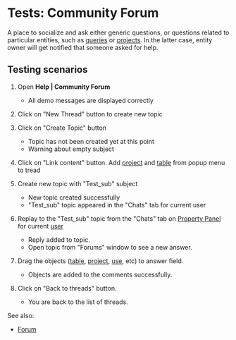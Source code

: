 <!-- TITLE: Tests: Community Forum -->
<!-- SUBTITLE: -->

# Tests: Community Forum

A place to socialize and ask either generic questions, or questions related to particular entities, such as 
[queries](../entities/data-query.md) or [projects](../entities/project.md). 
In the latter case, entity owner will get notified that someone asked for help.

## Testing scenarios

1. Open **Help | Community Forum**
   * All demo messages are displayed correctly

1. Click on "New Thread" button to create new topic 

1. Click on "Create Topic" button
   * Topic has not been created yet at this point
   * Warning about empty subject

1. Click on "Link content" button. Add [project](../entities/project.md) and [table](../entities/table.md) from popup menu to tread

1. Create new topic with "Test_sub" subject
   * New topic created successfully
   * "Test_sub" topic appeared in the "Chats" tab for current user

1. Replay to the "Test_sub" topic from the "Chats" tab on [Property Panel](../features/property-panel.md) for current 
   [user](../entities/user.md)
   * Reply added to topic. 
   * Open topic from "Forums" window to see a new answer.

1. Drag the objects ([table](../entities/table.md), [project](../entities/project.md), [use](../entities/user.md), etc) 
   to answer field.
   * Objects are added to the comments successfully.
1. Click on "Back to threads" button.
   * You are back to the list of threads.

See also: 
  * [Forum](forum.md)
 